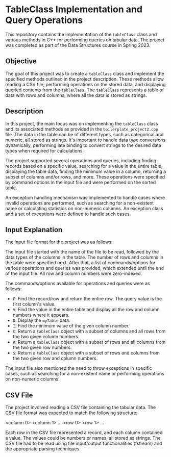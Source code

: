 # TableClass Implementation and Query Operations

This repository contains the implementation of the `tableClass` class and various methods in C++ for performing queries on tabular data. The project was completed as part of the Data Structures course in Spring 2023.

## Objective
The goal of this project was to create a `tableClass` class and implement the specified methods outlined in the project description. These methods allow reading a CSV file, performing operations on the stored data, and displaying queried contents from the `tableClass`. The `tableClass` represents a table of data with rows and columns, where all the data is stored as strings.

## Description
In this project, the main focus was on implementing the `tableClass` class and its associated methods as provided in the `boilerplate_project2.cpp` file. The data in the table can be of different types, such as categorical and numeric, all stored as strings. It's important to handle data type conversions dynamically, performing late binding to convert strings to the desired data types when required for calculations.

The project supported several operations and queries, including finding records based on a specific value, searching for a value in the entire table, displaying the table data, finding the minimum value in a column, returning a subset of columns and/or rows, and more. These operations were specified by command options in the input file and were performed on the sorted table.

An exception handling mechanism was implemented to handle cases where invalid operations are performed, such as searching for a non-existent name or calculating statistics on non-numeric columns. An exception class and a set of exceptions were defined to handle such cases.

## Input Explanation
The input file format for the project was as follows:

<name of file input>
<data types of columns>
<number of rows>
<number of columns>
<commands/options for operations and queries>

The input file started with the name of the file to be read, followed by the data types of the columns in the table. The number of rows and columns in the table were specified next. After that, a list of commands/options for various operations and queries was provided, which extended until the end of the input file. All row and column numbers were zero-indexed.

The commands/options available for operations and queries were as follows:
- `F`: Find the record/row and return the entire row. The query value is the first column's value.
- `V`: Find the value in the entire table and display all the row and column numbers where it appears.
- `D`: Display the `myTable` data.
- `I`: Find the minimum value of the given column number.
- `C`: Return a `tableClass` object with a subset of columns and all rows from the two given column numbers.
- `R`: Return a `tableClass` object with a subset of rows and all columns from the two given row numbers.
- `S`: Return a `tableClass` object with a subset of rows and columns from the two given row and column numbers.

The input file also mentioned the need to throw exceptions in specific cases, such as searching for a non-existent name or performing operations on non-numeric columns.

## CSV File
The project involved reading a CSV file containing the tabular data. The CSV file format was expected to match the following structure:

<column 0> <column 1> ... <column n-1>
<row 0>
<row 1>
...
<row m-1>

Each row in the CSV file represented a record, and each column contained a value. The values could be numbers or names, all stored as strings. The CSV file had to be read using file input/output functionalities (fstream) and the appropriate parsing techniques.

